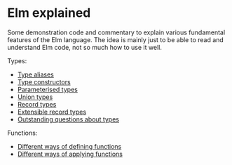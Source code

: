 # Elm explained

Some demonstration code and commentary
to explain various fundamental features of the Elm language.
The idea is mainly just to be able to read and understand Elm code,
not so much how to use it well.

Types:
* [Type aliases](types/TypeAliases.md)
* [Type constructors](types/TypeConstructors.md)
* [Parameterised types](types/ParameterisedTypes.md)
* [Union types](types/UnionTypes.md)
* [Record types](RecordTypes.elm)
* [Extensible record types](ExtensibleRecordTypes.elm)
* [Outstanding questions about types](TypeQuestions.elm)

Functions:
* [Different ways of defining functions](DefiningFunctions.elm)
* [Different ways of applying functions](ApplyingFunctions.elm)


